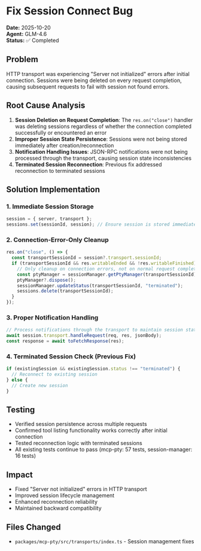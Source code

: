 # Fix Session Connect Bug

**Date:** 2025-10-20  
**Agent:** GLM-4.6  
**Status:** ✅ Completed

## Problem

HTTP transport was experiencing "Server not initialized" errors after initial connection. Sessions were being deleted on every request completion, causing subsequent requests to fail with session not found errors.

## Root Cause Analysis

1. **Session Deletion on Request Completion**: The `res.on("close")` handler was deleting sessions regardless of whether the connection completed successfully or encountered an error
2. **Improper Session State Persistence**: Sessions were not being stored immediately after creation/reconnection
3. **Notification Handling Issues**: JSON-RPC notifications were not being processed through the transport, causing session state inconsistencies
4. **Terminated Session Reconnection**: Previous fix addressed reconnection to terminated sessions

## Solution Implementation

### 1. Immediate Session Storage
```typescript
session = { server, transport };
sessions.set(sessionId, session); // Ensure session is stored immediately
```

### 2. Connection-Error-Only Cleanup
```typescript
res.on("close", () => {
  const transportSessionId = session?.transport.sessionId;
  if (transportSessionId && res.writableEnded && !res.writableFinished) {
    // Only cleanup on connection errors, not on normal request completion
    const ptyManager = sessionManager.getPtyManager(transportSessionId);
    ptyManager?.dispose();
    sessionManager.updateStatus(transportSessionId, "terminated");
    sessions.delete(transportSessionId);
  }
});
```

### 3. Proper Notification Handling
```typescript
// Process notifications through the transport to maintain session state
await session.transport.handleRequest(req, res, jsonBody);
const response = await toFetchResponse(res);
```

### 4. Terminated Session Check (Previous Fix)
```typescript
if (existingSession && existingSession.status !== "terminated") {
  // Reconnect to existing session
} else {
  // Create new session
}
```

## Testing

- Verified session persistence across multiple requests
- Confirmed tool listing functionality works correctly after initial connection
- Tested reconnection logic with terminated sessions
- All existing tests continue to pass (mcp-pty: 57 tests, session-manager: 16 tests)

## Impact

- Fixed "Server not initialized" errors in HTTP transport
- Improved session lifecycle management
- Enhanced reconnection reliability
- Maintained backward compatibility

## Files Changed

- `packages/mcp-pty/src/transports/index.ts` - Session management fixes